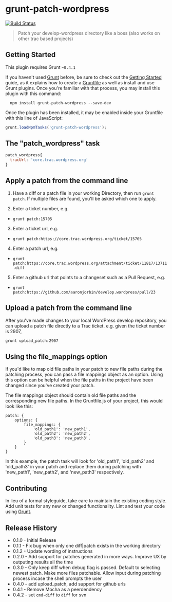 # grunt-patch-wordpress

[![Build Status](https://travis-ci.org/aaronjorbin/grunt-patch-wordpress.png?branch=master)](https://travis-ci.org/aaronjorbin/grunt-patch-wordpress)

> Patch your develop-wordpress directory like a boss (also works on other trac based projects)

## Getting Started
This plugin requires Grunt `~0.4.1`

If you haven't used [Grunt](http://gruntjs.com/) before, be sure to check out the [Getting Started](http://gruntjs.com/getting-started) guide, as it explains how to create a [Gruntfile](http://gruntjs.com/sample-gruntfile) as well as install and use Grunt plugins. Once you're familiar with that process, you may install this plugin with this command:

```shell
  npm install grunt-patch-wordpress --save-dev
```

Once the plugin has been installed, it may be enabled inside your Gruntfile with this line of JavaScript:

```js
grunt.loadNpmTasks('grunt-patch-wordpress');
```

## The "patch_wordpress" task
```js
patch_wordpress{
  tracUrl: 'core.trac.wordpress.org'
}
```

## Apply a patch from the command line

1. Have a diff or a patch file in your working Directory, then run ```grunt patch```.
If multiple files are found, you'll be asked which one to apply.

2. Enter a ticket number, e.g.
  * `grunt patch:15705`

3. Enter a ticket url, e.g.
  * `grunt patch:https://core.trac.wordpress.org/ticket/15705`

4. Enter a patch url, e.g.
  * `grunt patch:https://core.trac.wordpress.org/attachment/ticket/11817/13711.diff`
  
5. Enter a github url that points to a changeset such as a Pull Request, e.g.
  * `grunt patch:https://github.com/aaronjorbin/develop.wordpress/pull/23`

## Upload a patch from the command line

After you've made changes to your local WordPress develop repository, you can upload a patch file directly to a Trac ticket. e.g. given the ticket number is 2907,

```bash
grunt upload_patch:2907
```

## Using the file_mappings option
If you'd like to map old file paths in your patch to new file paths during the patching process, you can pass a file mappings object as an option. Using this option can be helpful when the file paths in the project have been changed since you've created your patch.

The file mappings object should contain old file paths and the corresponding new file paths. In the Gruntfile.js of your project, this would look like this:

```
patch: {
	options: {
		file_mappings: {
			'old_path1': 'new_path1',
			'old_path2': 'new_path2',
			'old_path3': 'new_path3',
		}
	}
}
```
 In this example, the patch task will look for 'old_path1', 'old_path2' and 'old_path3' in your patch and replace them during patching with 'new_path1', 'new_path2', and 'new_path3' respectively.

## Contributing
In lieu of a formal styleguide, take care to maintain the existing coding style. Add unit tests for any new or changed functionality. Lint and test your code using [Grunt](http://gruntjs.com/).

## Release History

- 0.1.0 - Initial Release
- 0.1.1 - Fix bug when only one diff|patch exists in the working directory
- 0.1.2 - Update wording of instructions
- 0.2.0 - Add support for patches generated in more ways. Improve UX by outputing results all the time
- 0.3.0 - Only keep diff when debug flag is passed. Default to selecting newest patch. Make more files patchable. Allow input during patching process incase the shell prompts the user
- 0.4.0 - add upload_patch, add support for github urls
- 0.4.1 - Remove Mocha as a peerdendency
- 0.4.2 - set `cmd-diff` to `diff` for svn
